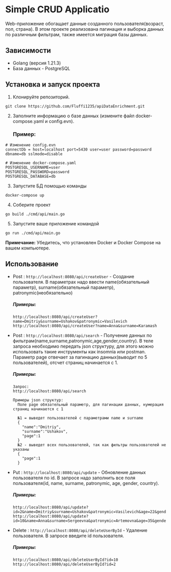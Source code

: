 # Simple CRUD Applicatio
Web-приложение обогащает данные созданного пользователя(возраст, пол, страна). В этом проекте реализована пагинация и выборка данных по различным фильтрам, также имеется миграция базы данных. 

## Зависимости
- Golang (версия 1.21.3)
- База данных - PostgreSQL

## Установка и запуск проекта
  1) Клонируйте репозиторий.
  ```
  git clone https://github.com/Fluffi1235/apiDataEnrichment.git
  ```
  2) Заполните информацию о базе данных (измените файл docker-compose.yaml и config.evn).
     ### Пример:
  ```
  # Изменение config.evn
  connectDb = host=localhost port=5430 user=user password=password dbname=db sslmode=disable

  # Изменение docker-compose.yaml
  POSTGRESQL_USERNAME=user
  POSTGRESQL_PASSWORD=password
  POSTGRESQL_DATABASE=db
  ```
  3) Запустите БД помощью команды
  ```
  docker-compose up
  ```
  4) Соберите проект
  ```
  go build ./cmd/api/main.go
  ```
  5) Запустите ваше приложение командой
  ```
  go run ./cmd/api/main.go 
  ```
  **Примечание:** Убедитесь, что установлен Docker и Docker Compose на вашем компьютере.
## Использование
  - Post : `http://localhost:8080/api/createUser` - Создание пользователя. В параметрах надо ввести name(обязательный параметр), surname(обязательный параметр), patronymic(необязательно)
    ##### Примеры: 
    ```
    http://localhost:8080/api/createUser?name=Dmitriy&surname=Ushakov&patronymic=Vasilevich
    http://localhost:8080/api/createUser?name=Anna&surname=Karamash
    ```
  - Post : `http://localhost:8080/api/search` - Получение данных по фильтрам(name,surname,patronymic,age,gender,country). В теле запроса необходимо передать json структуру, для этого можно использовать такие инструменты как insomnia или postman. Параметр page отвечает за пагинацию данных(выводит по 5 пользователей), отсчет страниц начинается с 1.
    ##### Примеры: 
    ```
    Запрос: 
    http://localhost:8080/api/search
  
    Примеры json структур:
      Поле page обязательный параметр, для пагинации данных, нумерация страниц начинается с 1
  
      №1 = выведет пользователей с параметрами name и surname 
      {
        "name":"Dmitriy",
        "surname":"Ushakov",
        "page":1
      }
      №2 - выведет всех пользователей, так как фильтры пользователей не указаны
      {
        "page":1
      }
     ```
  - Put : `http://localhost:8080/api/update` - Обновление данных пользователя по id. В запросе надо заполнить все поля пользователя(id, name, surname, patronymic, age, gender, country).
    ##### Примеры: 
    ``` 
    http://localhost:8080/api/update?id=2&name=Dmitriy&surname=Ushakov&patronymic=Vasilevich&age=22&gender=male&countru=AA
    http://localhost:8080/api/update?id=10&name=Anna&surname=Sergeevna&patronymic=Artemovna&age=35&gender=female&countru=RU
    ```
  - Delete : `http://localhost:8080/api/deleteUserById` - Удаление пользователя. В запросе введите id пользователя. 
    ##### Примеры: 
    ``` 
    http://localhost:8080/api/deleteUserById?id=10
    http://localhost:8080/api/deleteUserById?id=2
    ```
